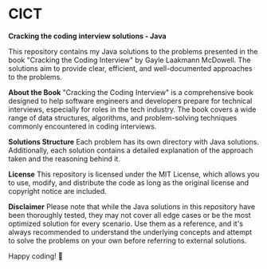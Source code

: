 # CICT
**Cracking the coding interview solutions - Java**

This repository contains my Java solutions to the problems presented in the book "Cracking the Coding Interview" by Gayle Laakmann McDowell. The solutions aim to provide clear, efficient, and well-documented approaches to the problems.

**About the Book**
"Cracking the Coding Interview" is a comprehensive book designed to help software engineers and developers prepare for technical interviews, especially for roles in the tech industry. The book covers a wide range of data structures, algorithms, and problem-solving techniques commonly encountered in coding interviews.

**Solutions Structure**
Each problem has its own directory with Java solutions. Additionally, each solution contains a detailed explanation of the approach taken and the reasoning behind it.

**License**
This repository is licensed under the MIT License, which allows you to use, modify, and distribute the code as long as the original license and copyright notice are included.

**Disclaimer**
Please note that while the Java solutions in this repository have been thoroughly tested, they may not cover all edge cases or be the most optimized solution for every scenario. Use them as a reference, and it's always recommended to understand the underlying concepts and attempt to solve the problems on your own before referring to external solutions.

Happy coding! 🚀

